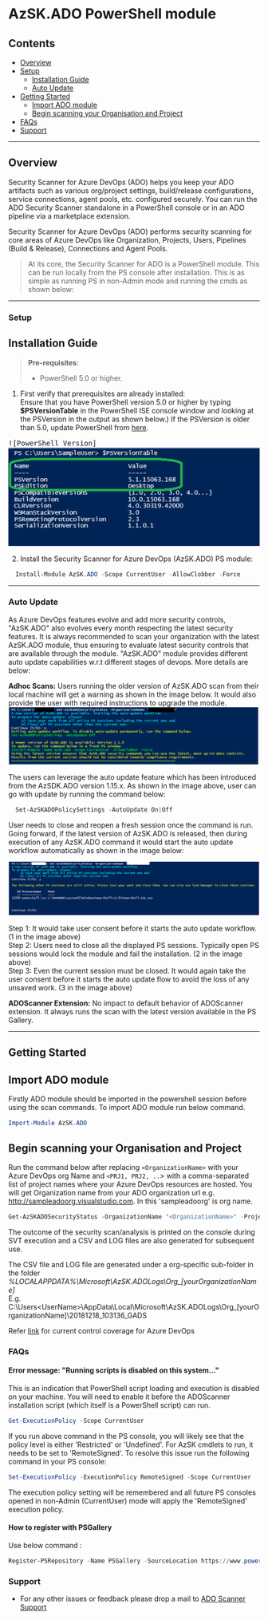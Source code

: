 # AzSK.ADO PowerShell module

## Contents

  -  [Overview](Readme.md#overview)
  -  [Setup](Readme.md#Setup)
  	 -  [Installation Guide](Readme.md#installation-guide)
  	 -  [Auto Update](Readme.md#auto-update)
  -  [Getting Started](Readme.md#getting-started)
  	 -  [Import ADO module](Readme.md#import-ado-module)
 	 -  [Begin scanning your Organisation and Project](Readme.md#begin-scanning-your-organisation-and-project)
  -  [FAQs](Readme.md#faqs)
  -  [Support](Readme.md#Support)
 
  
  
----------------------------------------------

## Overview
Security Scanner for Azure DevOps (ADO) helps you keep your ADO artifacts such as various org/project settings, build/release configurations, service connections, agent pools, etc. configured securely. You can run the ADO Security Scanner standalone in a PowerShell console or in an ADO pipeline via a marketplace extension.

Security Scanner for Azure DevOps (ADO) performs security scanning for core areas of Azure DevOps like Organization, Projects, Users, Pipelines (Build & Release), Connections and Agent Pools. 

> At its core, the Security Scanner for ADO is a PowerShell module. This can be run locally from the PS console after installation. This is as simple as running PS in non-Admin mode and running the cmds as shown below:

----------------------------------------------

### Setup 

## Installation Guide

>**Pre-requisites**:
> - PowerShell 5.0 or higher. 

1. First verify that prerequisites are already installed:  
    Ensure that you have PowerShell version 5.0 or higher by typing **$PSVersionTable** in the PowerShell ISE console window and looking at the PSVersion in the output as shown below.) 
 If the PSVersion is older than 5.0, update PowerShell from [here](https://www.microsoft.com/en-us/download/details.aspx?id=54616). 
 
 <kbd>
   ![PowerShell Version]<img src="../Images/00_PS_Version.png">
</kbd>

2. Install the Security Scanner for Azure DevOps (AzSK.ADO) PS module:  
	  
```PowerShell
  Install-Module AzSK.ADO -Scope CurrentUser -AllowClobber -Force
```
------------------------------------------------

### Auto Update
As Azure DevOps features evolve and add more security controls, "AzSK.ADO" also evolves every month respecting the latest security features.
It is always recommended to scan your organization with the latest AzSK.ADO module, thus ensuring to evaluate latest security controls that are available through the module.
"AzSK.ADO" module provides different auto update capabilities w.r.t different stages of devops. More details are below:

**Adhoc Scans:**
Users running the older version of AzSK.ADO scan from their local machine will get a warning as shown in the image below.
It would also provide the user with required instructions to upgrade the module.
![Install_Autoupdate](../Images/Updatecommand.PNG) 

The users can leverage the auto update feature which has been introduced from the AzSDK.ADO version 1.15.x.
As shown in the image above, user can go with update by running the command below:

```PowerShell
  Set-AzSKADOPolicySettings -AutoUpdate On|Off
```

User needs to close and reopen a fresh session once the command is run.
Going forward, if the latest version of AzSK.ADO is released, then during execution of any AzSK.ADO command it would start the auto update workflow automatically 
as shown in the image below:

![Install_Autoupdate_Workflow](../Images/AutoUpdate.png)

Step 1: It would take user consent before it starts the auto update workflow. (1 in the image above) <br/>
Step 2: Users need to close all the displayed PS sessions. Typically open PS sessions would lock the module and fail the installation. (2 in the image above) <br/>
Step 3: Even the current session must be closed. It would again take the user consent before it starts the auto update flow to avoid the loss of any unsaved work. (3 in the image above)

**ADOScanner Extension:**
No impact to default behavior of ADOScanner extension. It always runs the scan with the latest version available in the PS Gallery. 

----------------------------------------------

## Getting Started

## Import ADO module
Firstly ADO module should be imported in the powershell session before using the scan commands. To import ADO module run below command.
```PowerShell
Import-Module AzSK.ADO
```
## Begin scanning your Organisation and Project

Run the command below after replacing `<OrganizationName>` with your Azure DevOps org Name 
and `<PRJ1, PRJ2, ..`> with a comma-separated list of project names where your Azure DevOps resources are hosted.
You will get Organization name from your ADO organization url e.g. http://sampleadoorg.visualstudio.com. In this 'sampleadoorg' is org name.

```PowerShell
Get-AzSKADOSecurityStatus -OrganizationName "<OrganizationName>" -ProjectNames "<PRJ1, PRJ2,...etc.>"
```

The outcome of the security scan/analysis is printed on the console during SVT execution and a CSV and LOG files are 
also generated for subsequent use.

The CSV file and LOG file are generated under a org-specific sub-folder in the folder  
*%LOCALAPPDATA%\Microsoft\AzSK.ADOLogs\Org_[yourOrganizationName]*  
E.g.  
C:\Users\<UserName>\AppData\Local\Microsoft\AzSK.ADOLogs\Org_[yourOrganizationName]\20181218_103136_GADS

Refer [link](/ControlCoverage) for current control coverage for Azure DevOps

### FAQs

#### Error message: "Running scripts is disabled on this system..."
This is an indication that PowerShell script loading and execution is disabled on your machine. You will need to enable it before the ADOScanner installation script (which itself is a PowerShell script) can run. 
```PowerShell
Get-ExecutionPolicy -Scope CurrentUser
```
If you run above command in the PS console, you will likely see that the policy level is either 'Restricted' or 'Undefined'. For AzSK cmdlets to run, it needs to be set to 'RemoteSigned'.
To resolve this issue run the following command in your PS console:
```PowerShell
Set-ExecutionPolicy -ExecutionPolicy RemoteSigned -Scope CurrentUser
```
The execution policy setting will be remembered and all future PS consoles opened in non-Admin (CurrentUser) mode will apply the 'RemoteSigned' execution policy.

#### How to register with PSGallery
Use below command :
```PowerShell
Register-PSRepository -Name PSGallery -SourceLocation https://www.powershellgallery.com/api/v2/ -InstallationPolicy Trusted
```

### Support
- For any other issues or feedback please drop a mail to <a href="mailto:azskadosup@microsoft.com">ADO Scanner Support</a>
